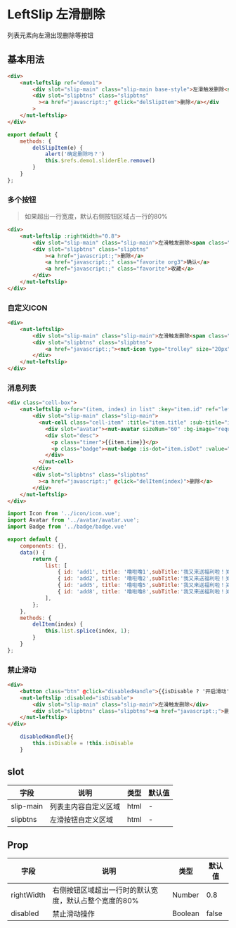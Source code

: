 # LeftSlip 左滑删除

列表元素向左滑出现删除等按钮

## 基本用法

```html
<div>
    <nut-leftslip ref="demo1">
        <div slot="slip-main" class="slip-main base-style">左滑触发删除<span class="main-right">这里是内容</span></div>
        <div slot="slipbtns" class="slipbtns"
          ><a href="javascript:;" @click="delSlipItem">删除</a></div
        >
    </nut-leftslip>
</div>
```
```javascript
export default {
    methods: {
        delSlipItem(e) {
            alert('确定删除吗？')
            this.$refs.demo1.sliderEle.remove()
        }
    }
};
```


### 多个按钮

>如果超出一行宽度，默认右侧按钮区域占一行的80%

```html
<div>
    <nut-leftslip :rightWidth="0.8">
        <div slot="slip-main" class="slip-main">左滑触发删除<span class="main-right">这里是内容</span></div>
        <div slot="slipbtns" class="slipbtns"
            ><a href="javascript:;">删除</a>
            <a href="javascript:;" class="favorite org3">确认</a>
            <a href="javascript:;" class="favorite">收藏</a>
        </div>
    </nut-leftslip>
</div>
```


### 自定义ICON

```html
<div>
    <nut-leftslip>
        <div slot="slip-main" class="slip-main">左滑触发删除<span class="main-right">这里是内容</span></div>
        <div slot="slipbtns" class="slipbtns">
            <a href="javascript:;"><nut-icon type="trolley" size="20px" color="#fff"></nut-icon></a>
        </div>
    </nut-leftslip>
</div>
```


### 消息列表

```html
<div class="cell-box">
    <nut-leftslip v-for="(item, index) in list" :key="item.id" ref="leftslip">
        <div slot="slip-main" class="slip-main">
          <nut-cell class="cell-item" :title="item.title" :sub-title="item.subTitle">
            <div slot="avatar"><nut-avatar sizeNum="60" :bg-image="require('../../assets/img/cell-avatar.jpeg')" bg-icon></nut-avatar></div>
            <div slot="desc">
              <p class="timer">{{item.time}}</p>
              <p class="badge"><nut-badge :is-dot="item.isDot" :value="item.value" :max="99" top="0px" right="15px"></nut-badge></p>
            </div>
          </nut-cell>
        </div>
        <div slot="slipbtns" class="slipbtns"
          ><a href="javascript:;" @click="delItem(index)">删除</a>
        </div>
    </nut-leftslip>
</div>
```

```javascript
import Icon from '../icon/icon.vue';
import Avatar from '../avatar/avatar.vue';
import Badge from '../badge/badge.vue'

export default {
    components: {},
    data() {
        return {
            list: [
                { id: 'add1', title: '噜啦噜1',subTitle:'我又来送福利啦！关注之后你就会',time:'10:13',isDot:false,value:9},
                { id: 'add2', title: '噜啦噜2',subTitle:'我又来送福利啦！关注之后你就会',time:'10:12',isDot:true,value:1},
                { id: 'add5', title: '噜啦噜5',subTitle:'我又来送福利啦！关注之后你就会',time:'1小时前',isDot:false,value:99},
                { id: 'add8', title: '噜啦噜8',subTitle:'我又来送福利啦！关注之后你就会',time:'星期五' ,isDot:false,value:100}
            ],
        };
    },
    methods: {
        delItem(index) {
            this.list.splice(index, 1);
        }
    }
};
```

###  禁止滑动
```html
<div>
    <button class="btn" @click="disabledHandle">{{isDisable ? '开启滑动' : '禁止滑动'}}</button>
    <nut-leftslip :disabled="isDisable">
        <div slot="slip-main" class="slip-main">左滑触发删除</div>
        <div slot="slipbtns" class="slipbtns"><a href="javascript:;">删除</a></div>
    </nut-leftslip>
</div>
```

```javascript
    disabledHandle(){
        this.isDisable = !this.isDisable 
    }

```


## slot

| 字段           | 说明                 | 类型    | 默认值 |
| -------------- | -------------------- | ------- | ------ |
| slip-main | 列表主内容自定义区域 | html    | -      |
| slipbtns  | 左滑按钮自定义区域   | html    | -      |

## Prop

| 字段 | 说明 | 类型 | 默认值
|----- | ----- | ----- | ----- 
| rightWidth | 右侧按钮区域超出一行时的默认宽度，默认占整个宽度的80% | Number | 0.8
|  disabled  | 禁止滑动操作 | Boolean | false


